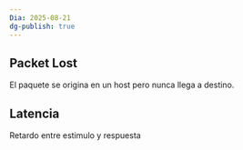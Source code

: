 ```yaml
---
Dia: 2025-08-21
dg-publish: true
---
```

## Packet Lost 

El paquete se origina en un host pero nunca llega a destino.


## Latencia 

Retardo entre estimulo y respuesta 

